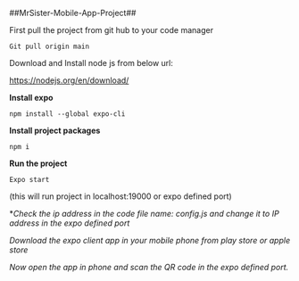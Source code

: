 ##MrSister-Mobile-App-Project##

First pull the project from git hub to your code manager
```
Git pull origin main
```
Download and Install node js from below url:

https://nodejs.org/en/download/

**Install expo**
```
npm install --global expo-cli
```
**Install project packages**
```
npm i
```
**Run the project**
```
Expo start
```
(this will run project in localhost:19000 or expo defined port)

**Check the ip address in the code file name: config.js and change it to IP address in the expo defined port*

*Download the expo client app in your mobile phone from play store or apple store*

*Now open the app in phone and scan the QR code in the expo defined port.*
